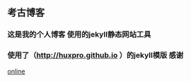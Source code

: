 ## 考古博客

### 这是我的个人博客 使用的jekyll静态网站工具 
### 使用了（http://huxpro.github.io ）的jekyll模版 感谢

[online](https://tea9.xyz/v1/)  